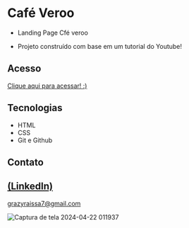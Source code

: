 # Café Veroo
 
 -  Landing Page Cfé veroo

 - Projeto construído com base em um tutorial do Youtube!

## Acesso
 [Clique aqui para acessar! :)](https://landing-page-caf-veroo.vercel.app/)

## Tecnologias

- HTML
- CSS
- Git e Github

## Contato
[(LinkedIn)](https://www.linkedin.com/in/grazielly-raissa-pereira-b511342b6?utm_source=share&utm_campaign=share_via&utm_content=profile&utm_medium=android_app)
-----
grazyraissa7@gmail.com


![Captura de tela 2024-04-22 011937](https://github.com/GraziellyRaissa1/Landing-Page-Caf-Veroo/assets/147439694/968e1d5b-10e9-4177-bb1e-72fe88503ff5)

